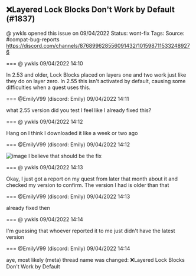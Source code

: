 ## ❌Layered Lock Blocks Don't Work by Default (#1837)
@ ywkls opened this issue on 09/04/2022
Status: wont-fix
Tags: 
Source: #compat-bug-reports https://discord.com/channels/876899628556091432/1015987115332489276


=== @ ywkls 09/04/2022 14:10

In 2.53 and older, Lock Blocks placed on layers one and two work just like they do on layer zero. In 2.55 this isn't activated by default, causing some difficulties when a quest uses this.

=== @EmilyV99 (discord: Emily) 09/04/2022 14:11

what 2.55 version did you test
I feel like I already fixed this?

=== @ ywkls 09/04/2022 14:12

Hang on
I think I downloaded it like a week or two ago

=== @EmilyV99 (discord: Emily) 09/04/2022 14:12


![image](https://cdn.discordapp.com/attachments/1015987115332489276/1015987771841716234/unknown.png?ex=65e48558&is=65d21058&hm=9dbce9f9a62109736a1156a9948849991b2334b9ccbf8f1838a7996aa506cc39&)
I believe that should be the fix

=== @ ywkls 09/04/2022 14:13

Okay, I just got a report on my quest from later that month about it and checked my version to confirm.
The version I had is older than that

=== @EmilyV99 (discord: Emily) 09/04/2022 14:13

already fixed then

=== @ ywkls 09/04/2022 14:14

I'm guessing that whoever reported it to me just didn't have the latest version

=== @EmilyV99 (discord: Emily) 09/04/2022 14:14

aye, most likely
(meta) thread name was changed: ❌Layered Lock Blocks Don't Work by Default

